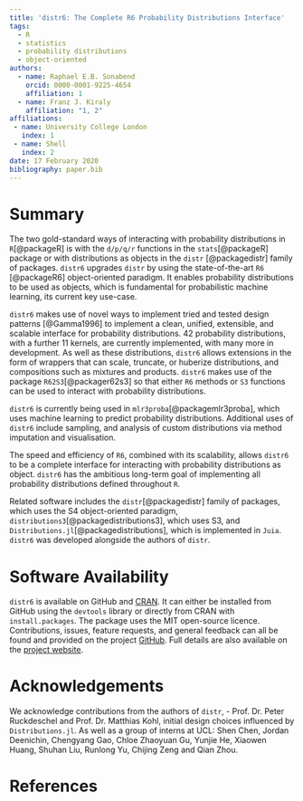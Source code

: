 ```yaml
---
title: 'distr6: The Complete R6 Probability Distributions Interface'
tags:
  - R
  - statistics
  - probability distributions
  - object-oriented
authors:
  - name: Raphael E.B. Sonabend
    orcid: 0000-0001-9225-4654
    affiliation: 1
  - name: Franz J. Kiraly
    affiliation: "1, 2"
affiliations:
 - name: University College London
   index: 1
 - name: Shell
   index: 2
date: 17 February 2020
bibliography: paper.bib
---
```


# Summary

The two gold-standard ways of interacting with probability distributions in ``R``[@packageR] is with the `d/p/q/r` functions in the ``stats``[@packageR] package or with distributions as objects in the ``distr`` [@packagedistr] family of packages. ``distr6`` upgrades ``distr`` by using the state-of-the-art ``R6`` [@packageR6] object-oriented paradigm. It enables probability distributions to be used as objects, which is fundamental for probabilistic machine learning, its current key use-case.

``distr6`` makes use of novel ways to implement tried and tested design patterns [@Gamma1996] to implement a clean, unified, extensible, and scalable interface for probability distributions. 42 probability distributions, with a further 11 kernels, are currently implemented, with many more in development. As well as these distributions, ``distr6`` allows extensions in the form of wrappers that can scale, truncate, or huberize distributions, and compositions such as mixtures and products. ``distr6`` makes use of the package ``R62S3``[@packager62s3] so that either ``R6`` methods or ``S3`` functions can be used to interact with probability distributions.

``distr6`` is currently being used in ``mlr3proba``[@packagemlr3proba], which uses machine learning to predict probability distributions. Additional uses of ``distr6`` include sampling, and analysis of custom distributions via method imputation and visualisation.

The speed and efficiency of ``R6``, combined with its scalability, allows ``distr6`` to be a complete interface for interacting with probability distributions as object. ``distr6`` has the ambitious long-term goal of implementing all probability distributions defined throughout ``R``.

Related software includes the ``distr``[@packagedistr] family of packages, which uses the S4 object-oriented paradigm, ``distributions3``[@packagedistributions3], which uses S3, and ``Distributions.jl``[@packagedistributions], which is implemented in ``Juia``. ``distr6`` was developed alongside the authors of ``distr``.

# Software Availability

``distr6`` is available on GitHub and [CRAN](https://CRAN.R-project.org/package=distr6). It can either be installed from GitHub using the ``devtools`` library or directly from CRAN with `install.packages`. The package uses the MIT open-source licence. Contributions, issues, feature requests, and general feedback can all be found and provided on the project [GitHub](https://github.com/alan-turing-institute/distr6). Full details are also available on the [project website](https://alan-turing-institute.github.io/distr6/).

# Acknowledgements
We acknowledge contributions from the authors of ``distr``, - Prof. Dr. Peter Ruckdeschel and Prof. Dr. Matthias Kohl, initial design choices influenced by ``Distributions.jl``. As well as a group of interns at UCL: Shen Chen, Jordan Deenichin, Chengyang Gao, Chloe Zhaoyuan Gu, Yunjie He, Xiaowen Huang, Shuhan Liu, Runlong Yu, Chijing Zeng and Qian Zhou.

# References